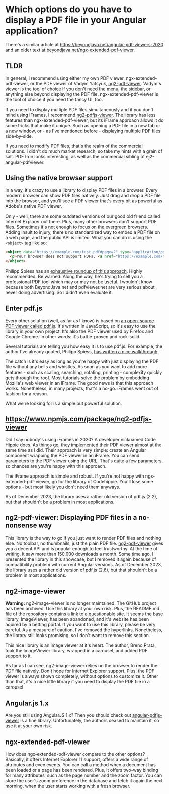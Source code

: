 # Which options do you have to display a PDF file in your Angular application?

There's a similar article at <a target="#" href="https://beyondjava.net/angular-pdf-viewers-2020">https://beyondjava.net/angular-pdf-viewers-2020</a> and an older text at <a target="#" href="https://www.beyondjava.net/ngx-extended-pdf-viewer">beyondjava.net/ngx-extended-pdf-viewer</a>.

## TLDR
In general, I recommend using either my own PDF viewer, ngx-extended-pdf-viewer, or the PDF viewer of Vadym Yatsyuk, <a href="https://www.npmjs.com/package/ng2-pdf-viewer">ng2-pdf-viewer</a>. Vadym's viewer is the tool of choice if you don't need the menu, the sidebar, or anything else beyond displaying the PDF file. ngx-extended-pdf-viewer is the tool of choice if you need the fancy UI, too.

If you need to display multiple PDF files simultaneously and if you don't mind using iFrames, I recommend <a target="#" href="https://www.npmjs.com/package/ng2-pdfjs-viewer">ng2-pdfjs-viewer</a>. The library has less features than ngx-extended-pdf-viewer, but its iFrame approach allows it do some tricks that make it unique. Such as opening a PDF file in a new tab or a new window, or - as I've mentioned before - displaying multiple PDF files side-by-side.

If you need to modify PDF files, that's the realm of the commercial solutions. I didn't do much market research, so take my hints with a grain of salt. PDFTron looks interesting, as well as the commercial sibling of ej2-angular-pdfviewer.

## Using the native browser support

In a way, it's crazy to use a library to display PDF files in a browser. Every modern browser can show PDF files natively. Just drag and drop a PDF file into the browser, and you'll see a PDF viewer that's every bit as powerful as Adobe's native PDF viewer.

Only - well, there are some outdated versions of our good old friend called Internet Explorer out there. Plus, many other browsers don't support PDF files. Sometimes it's not enough to focus on the evergreen browsers. Adding insult to injury, there's no standardized way to embed a PDF file on a web page, and the public API is limited. What you can do is using the `<object>` tag like so:

```html
<object data="https://example.com/test.pdf#page=2" type="application/pdf" width="100%" height="100%">
  <p>Your browser does not support PDFs. <a href="https://example.com/test.pdf">Download the PDF</a>.</p>
</object>
```

Philipp Spiess has an <a target="#" href="https://pspdfkit.com/blog/2018/open-pdf-in-your-web-app/">exhaustive roundup of this approach</a>. Highly recommended. Be warned: Along the way, he's trying to sell you a professional PDF tool which may or may not be useful. I wouldn't know because both BeyondJava.net and pdfviewer.net are very serious about never doing advertising. So I didn't even evaluate it.

## Enter pdf.js

Every other solution (well, as far as I know) is based on <a href="https://mozilla.github.io/pdf.js/">an open-source PDF viewer called pdf.js</a>. It's written in JavaScript, so it's easy to use the library in your own project. It's also the PDF viewer used by Firefox and Google Chrome. In other words: it's battle-proven and rock-solid.

Several tutorials are telling you how easy it is to use pdf.js. For example, the author I've already quoted, Philipp Spiess, <a href="https://pspdfkit.com/blog/2018/render-pdfs-in-the-browser-with-pdf-js/">has written a nice walkthrough</a>.

The catch is it's easy as long as you're happy with just displaying the PDF file without any bells and whistles. As soon as you want to add more features - such as scaling, searching, rotating, printing - complexity quickly gets through the roof. Most tutorials solve the problem by embedding Mozilla's web viewer in an iFrame. The good news is that this approach works. Nonetheless, in many projects, that's a no-go. iFrames went out of fashion for a reason.

What we're looking for is a simple but powerful solution.

## https://www.npmjs.com/package/ng2-pdfjs-viewer

Did I say nobody's using iFrames in 2020? A developer nicknamed Code Hippie does. As things go, they implemented their PDF viewer almost at the same time as I did. Their approach is very simple: create an Angular component wrapping the PDF viewer in an iFrame. You can send parameters to the PDF viewer using the URL. That's quite a few parameters, so chances are you're happy with this approach.

The iFrame approach is simple and robust. If you're not happy with ngx-extended-pdf-viewer, go for the library of Codehippie. You'll lose some options - but most likely you don't need them anyways.

As of December 2023, the library uses a rather old version of pdf.js (2.2), but that shouldn't be a problem in most applications.

## ng2-pdf-viewer: Displaying PDF files in a no-nonsense way

This library is the way to go if you just want to render PDF files and nothing else. No toolbar, no thumbnails, just the plain PDF file. <a href="https://www.npmjs.com/package/ng2-pdf-viewer">ng2-pdf-viewer</a> gives you a decent API and is popular enough to feel trustworthy. At the time of writing, it saw more than 150.000 downloads a month. Some time ago, I presented the library in this showcase, but I removed it again because of compatibility problem with current Angular versions. As of December 2023, the library uses a rather old version of pdf.js (2.6), but that shouldn't be a problem in most applications.

## ng2-image-viewer

<b>Warning:</b> ng2-image-viewer is no longer maintained. The GitHub project has been archived. Use this library at your own risk. Plus, the README.md file of the repository contains a link to a questionable site. It seems the base library, ImageViewer, has been abandoned, and it's website has been aquired by a betting portal. If you want to use this library, please be very careful. As a measure of caution, I've removed the hyperlinks. Nonetheless, the library still looks promising, so I don't want to remove this section.

This nice library is an image viewer at it's heart. The author, Breno Prata, took the ImageViewer library, wrapped in a carousel, and added PDF support to it.

As far as I can see, ng2-image-viewer relies on the browser to render the PDF file natively. Don't hope for Internet Explorer support. Plus, the PDF viewer is always shown completely, without options to customize it. Other than that, it's a nice little library if you need to display the PDF file in a carousel.

## Angular.js 1.x

Are you still using AngularJS 1.x? Then you should check out <a href="https://github.com/legalthings/angular-pdfjs-viewer">angular-pdfjs-viewer</a> is a fine library. Unfortunately, the authors ceased to maintain it, so use it at your own risk.

## ngx-extended-pdf-viewer

How does ngx-extended-pdf-viewer compare to the other options? Basically, it offers Internet Explorer 11 support, offers a wide range of attributes and even events. You can call a method when a document has been loaded or a page has been rendered. Plus, it offers two-way binding for many attributes, such as the page number and the zoom factor. You can store the user's zoom preference in the database and fetch it again the next morning, when the user starts working with a fresh browser.
